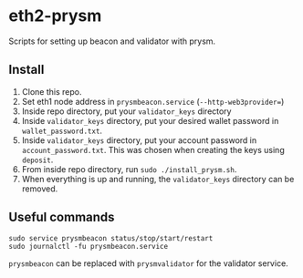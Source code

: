 # eth2-prysm
Scripts for setting up beacon and validator with prysm.

## Install
1. Clone this repo.
2. Set eth1 node address in `prysmbeacon.service` (`--http-web3provider=`)
2. Inside repo directory, put your `validator_keys` directory
3. Inside `validator_keys` directory, put your desired wallet password in `wallet_password.txt`.
4. Inside `validator_keys` directory, put your account password in `account_password.txt`. This was chosen when creating the keys using `deposit`.
5. From inside repo directory, run `sudo ./install_prysm.sh`.
6. When everything is up and running, the `validator_keys` directory can be removed.

## Useful commands
`sudo service prysmbeacon status/stop/start/restart`  
`sudo journalctl -fu prysmbeacon.service`

`prysmbeacon` can be replaced with `prysmvalidator` for the validator service.  
